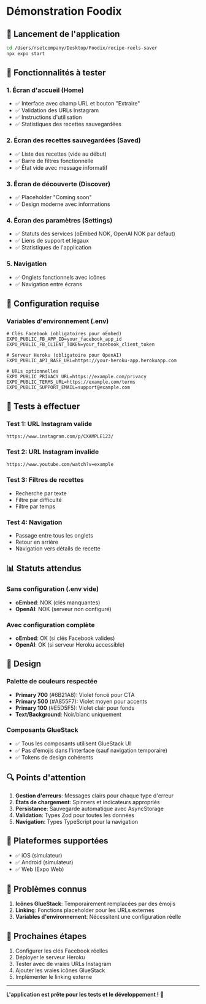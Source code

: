 # Démonstration Foodix

## 🚀 Lancement de l'application

```bash
cd /Users/rsetcompany/Desktop/Foodix/recipe-reels-saver
npx expo start
```

## 📱 Fonctionnalités à tester

### 1. Écran d'accueil (Home)
- ✅ Interface avec champ URL et bouton "Extraire"
- ✅ Validation des URLs Instagram
- ✅ Instructions d'utilisation
- ✅ Statistiques des recettes sauvegardées

### 2. Écran des recettes sauvegardées (Saved)
- ✅ Liste des recettes (vide au début)
- ✅ Barre de filtres fonctionnelle
- ✅ État vide avec message informatif

### 3. Écran de découverte (Discover)
- ✅ Placeholder "Coming soon"
- ✅ Design moderne avec informations

### 4. Écran des paramètres (Settings)
- ✅ Statuts des services (oEmbed NOK, OpenAI NOK par défaut)
- ✅ Liens de support et légaux
- ✅ Statistiques de l'application

### 5. Navigation
- ✅ Onglets fonctionnels avec icônes
- ✅ Navigation entre écrans

## 🔧 Configuration requise

### Variables d'environnement (.env)
```env
# Clés Facebook (obligatoires pour oEmbed)
EXPO_PUBLIC_FB_APP_ID=your_facebook_app_id
EXPO_PUBLIC_FB_CLIENT_TOKEN=your_facebook_client_token

# Serveur Heroku (obligatoire pour OpenAI)
EXPO_PUBLIC_API_BASE_URL=https://your-heroku-app.herokuapp.com

# URLs optionnelles
EXPO_PUBLIC_PRIVACY_URL=https://example.com/privacy
EXPO_PUBLIC_TERMS_URL=https://example.com/terms
EXPO_PUBLIC_SUPPORT_EMAIL=support@example.com
```

## 🧪 Tests à effectuer

### Test 1: URL Instagram valide
```
https://www.instagram.com/p/CXAMPLE123/
```

### Test 2: URL Instagram invalide
```
https://www.youtube.com/watch?v=example
```

### Test 3: Filtres de recettes
- Recherche par texte
- Filtre par difficulté
- Filtre par temps

### Test 4: Navigation
- Passage entre tous les onglets
- Retour en arrière
- Navigation vers détails de recette

## 📊 Statuts attendus

### Sans configuration (.env vide)
- **oEmbed**: NOK (clés manquantes)
- **OpenAI**: NOK (serveur non configuré)

### Avec configuration complète
- **oEmbed**: OK (si clés Facebook valides)
- **OpenAI**: OK (si serveur Heroku accessible)

## 🎨 Design

### Palette de couleurs respectée
- **Primary 700** (#6B21A8): Violet foncé pour CTA
- **Primary 500** (#A855F7): Violet moyen pour accents
- **Primary 100** (#E5D5F5): Violet clair pour fonds
- **Text/Background**: Noir/blanc uniquement

### Composants GlueStack
- ✅ Tous les composants utilisent GlueStack UI
- ✅ Pas d'émojis dans l'interface (sauf navigation temporaire)
- ✅ Tokens de design cohérents

## 🔍 Points d'attention

1. **Gestion d'erreurs**: Messages clairs pour chaque type d'erreur
2. **États de chargement**: Spinners et indicateurs appropriés
3. **Persistance**: Sauvegarde automatique avec AsyncStorage
4. **Validation**: Types Zod pour toutes les données
5. **Navigation**: Types TypeScript pour la navigation

## 📱 Plateformes supportées

- ✅ iOS (simulateur)
- ✅ Android (simulateur)
- ✅ Web (Expo Web)

## 🚨 Problèmes connus

1. **Icônes GlueStack**: Temporairement remplacées par des émojis
2. **Linking**: Fonctions placeholder pour les URLs externes
3. **Variables d'environnement**: Nécessitent une configuration réelle

## 🎯 Prochaines étapes

1. Configurer les clés Facebook réelles
2. Déployer le serveur Heroku
3. Tester avec de vraies URLs Instagram
4. Ajouter les vraies icônes GlueStack
5. Implémenter le linking externe

---

**L'application est prête pour les tests et le développement !** 🎉
